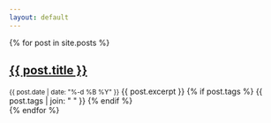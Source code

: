 ```yaml
---
layout: default
---
```


{% for post in site.posts %}

  <article>
    <h2 class="no-margin-bottom">
      <a href="{{ post.url }}">
        {{ post.title }}
      </a>
    </h2>
    <small>{{ post.date | date: "%-d %B %Y" }}</small>
    {{ post.excerpt }}
    {% if post.tags %}
      <span class="tag">{{ post.tags | join: "</span> <span class="tag">" }}</span>
    {% endif %}
  </article>
{% endfor %}
